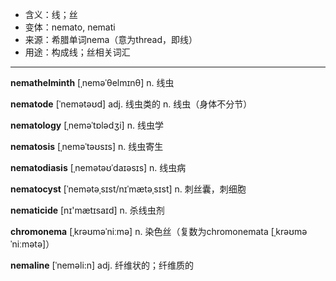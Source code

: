 - <span class="definition">含义：线；丝</span>
- <span class="definition">变体：nemato, nemati</span>
- <span class="definition">来源：希腊单词nema（意为thread，即线）</span>
- <span class="definition">用途：构成线；丝相关词汇</span>

---

<span class="vocabulary">**nemathelminth**</span> [ˌneməˈθelmɪnθ] n. 线虫

<span class="vocabulary">**nematode**</span> [ˈnemətəʊd] adj. 线虫类的 n. 线虫（身体不分节）

<span class="vocabulary">**nematology**</span> [ˌneməˈtɒlədʒi] n. 线虫学

<span class="vocabulary">**nematosis**</span> [ˌneməˈtəʊsɪs] n. 线虫寄生

<span class="vocabulary">**nematodiasis**</span> [ˌnemətəʊˈdaɪəsɪs] n. 线虫病

<span class="vocabulary">**nematocyst**</span> [ˈnemətəˌsɪst/nɪˈmætəˌsɪst] n. 刺丝囊，刺细胞

<span class="vocabulary">**nematicide**</span> [nɪ'mætɪsaɪd] n. 杀线虫剂

<span class="vocabulary">**chromonema**</span> [ˌkrəʊməˈniːmə] n. 染色丝（复数为chromonemata [ˌkrəʊməˈniːmətә]）

<span class="vocabulary">**nemaline**</span> [ˈneməli:n] adj. 纤维状的；纤维质的
